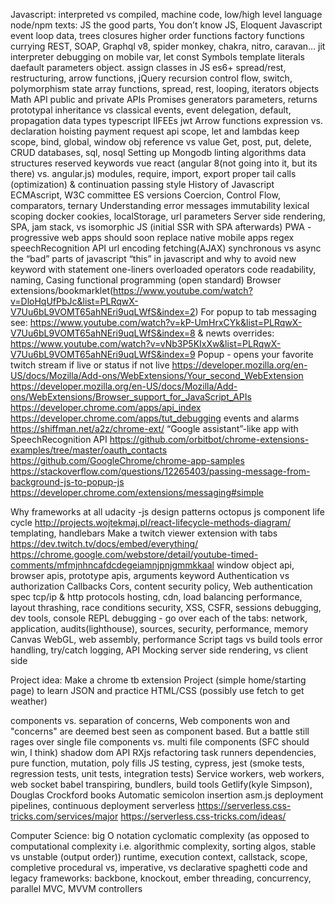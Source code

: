 


Javascript:
interpreted vs compiled, machine code, low/high level language
node/npm
texts: JS the good parts, You don’t know JS, Eloquent Javascript
event loop
data, trees
closures
higher order functions
factory functions
currying
REST, SOAP, Graphql
v8, spider monkey, chakra,  nitro, caravan… jit interpreter
debugging on mobile
var, let const
Symbols
template literals
daefault parameters
object. assign
classes in JS
es6+
	spread/rest, restructuring, arrow functions, 
jQuery
recursion
control flow, switch, polymorphism
state
array functions, spread, rest,
looping, iterators
objects
Math API
public and private APIs
Promises
generators
parameters, returns
prototypal inheritance vs classical
events, event delegation, default, propagation
data types
typescript
IIFEEs
jwt
Arrow functions
expression vs. declaration
hoisting
payment request api
scope, let and lambdas keep scope, bind, global, window obj
reference vs value
Get, post, put, delete, CRUD
databases, sql, nosql Setting up Mongodb
linting
algorithms
data structures
reserved keywords
vue
react
(angular 8(not going into it, but its there) vs. angular.js)
modules, require, import, export
proper tail calls (optimization) & continuation passing style
History of Javascript
ECMAscript, W3C committee ES versions
Coercion, Control Flow, comparators, ternary
Understanding error messages
immutability
lexical scoping
docker
cookies, localStorage, url parameters
Server side rendering, SPA, jam stack, vs isomorphic JS (initial SSR with SPA afterwards)
PWA - progressive web apps should soon replace native mobile apps
regex
speechRecognition API
url encoding
fetching(AJAX)
synchronous vs async
the “bad” parts of javascript
	“this” in javascript and why to avoid
	new keyword
	with statement
	one-liners
	overloaded operators
code readability, naming, Casing
functional programming
(open standard) Browser extensions/bookmarklet(https://www.youtube.com/watch?v=DloHqUfPbJc&list=PLRqwX-V7Uu6bL9VOMT65ahNEri9uqLWfS&index=2) For popup to tab messaging see: https://www.youtube.com/watch?v=kP-UmHrxCYk&list=PLRqwX-V7Uu6bL9VOMT65ahNEri9uqLWfS&index=8 & newts overrides: https://www.youtube.com/watch?v=vNb3P5KIxXw&list=PLRqwX-V7Uu6bL9VOMT65ahNEri9uqLWfS&index=9
Popup - opens your favorite twitch stream if live or status if not live
https://developer.mozilla.org/en-US/docs/Mozilla/Add-ons/WebExtensions/Your_second_WebExtension
https://developer.mozilla.org/en-US/docs/Mozilla/Add-ons/WebExtensions/Browser_support_for_JavaScript_APIs
https://developer.chrome.com/apps/api_index
https://developer.chrome.com/apps/tut_debugging
events and alarms
https://shiffman.net/a2z/chrome-ext/
“Google assistant”-like app with SpeechRecognition API
https://github.com/orbitbot/chrome-extensions-examples/tree/master/oauth_contacts
https://github.com/GoogleChrome/chrome-app-samples
https://stackoverflow.com/questions/12265403/passing-message-from-background-js-to-popup-js
https://developer.chrome.com/extensions/messaging#simple

Why frameworks at all 
	udacity -js design patterns
	octopus js
component life cycle http://projects.wojtekmaj.pl/react-lifecycle-methods-diagram/
templating, handlebars
Make a twitch viewer extension with tabs https://dev.twitch.tv/docs/embed/everything/ 
https://chrome.google.com/webstore/detail/youtube-timed-comments/mfmjnhncafdcdegeiamnjpnjgmmkkaal
window object api, browser apis, prototype apis, arguments keyword
Authentication vs authorization
Callbacks
Cors, content security policy, Web authentication spec
tcp/ip & http protocols
hosting, cdn, load balancing
performance, layout thrashing, race conditions
security, XSS, CSFR, sessions
debugging, dev tools, console REPL
debugging - go over each of the tabs: network, application, audits(lighthouse), sources, security, performance, memory
Canvas
WebGL, web assembly, performance
Script tags vs build tools
error handling, try/catch
logging, API Mocking
server side rendering, vs client side

Project idea: Make a chrome tb extension Project (simple home/starting page) to learn JSON and practice HTML/CSS (possibly use fetch to get weather)

components vs. separation of concerns, Web components won and "concerns" are deemed best seen as component based. But a battle still rages over single file components vs. multi file components (SFC should win, I think)
shadow dom API
RXjs
refactoring
task runners
 dependencies, pure function, mutation, poly fills
JS testing, cypress, jest (smoke tests, regression tests, unit tests, integration tests)
Service workers, web workers, web socket
babel transpiring, bundlers, build tools
Getlify(kyle Simpson), Douglas Crockford books
Automatic semicolon insertion
asm.js
deployment pipelines, continuous deployment
serverless https://serverless.css-tricks.com/services/major https://serverless.css-tricks.com/ideas/

Computer Science:
big O notation
cyclomatic complexity (as opposed to computational complexity i.e. algorithmic complexity, sorting algos, stable vs unstable (output order))
runtime, execution context, callstack, scope, completive 
procedural vs, imperative, vs declarative
spaghetti code and legacy frameworks: backbone, knockout, ember
threading, concurrency, parallel
MVC, MVVM controllers